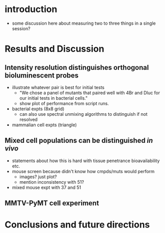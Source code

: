 # introduction
- some discussion here about measuring two to three things in a single session?

# Results and Discussion
## Intensity resolution distinguishes orthogonal bioluminescent probes

- illustrate whatever pair is best for initial tests
  - "We chose a panel of mutants that paired well with 4Br and Dluc for our initial tests in bacterial cells."
  - show plot of performance from script runs.
- bacterial expts (8x8 grid)
  - can also use spectral unmixing algorithms to distinguish if not resolved
- mammalian cell expts (triangle)

## Mixed cell populations can be distinguished *in vivo*

- statements about how this is hard with tissue penetrance bioavailability etc.
- mouse screen because didn't know how cmpds/muts would perform
  - images? just plot?
  - mention inconsistency with 51?
- mixed mouse expt with 37 and 51

## MMTV-PyMT cell experiment

# Conclusions and future directions
